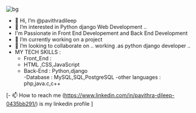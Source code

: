 ![bg](https://github.com/pavithradileep/pavithradileep/assets/137876673/0bf8fef9-3b92-4df5-a66c-195b2e435298)

- 👋 Hi, I’m @pavithradileep
- 👀 I’m interested in  Python django Web Development ..
-  I'm Passionate in Front End Developement and Back End Development 
- 🌱 I’m currently  working on a project 
-  💞️ I’m looking to collaborate on .. working .as python django  developer ..
- MY TECH  SKILLS :
  - Front_End :
  - HTML ,CSS,JavaScript  
  - Back-End :  Python,django   
  -Database :  MySQL,SQL,PostgreSQL
  -other languages : php,java.c,c++

 [- 📫 How to reach me
         (https://www.linkedin.com/in/pavithra-dileep-0435bb291/)
              is my linkedin profile ]


